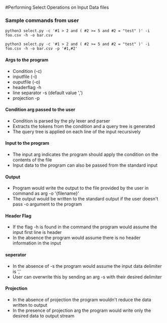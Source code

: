 #Performing Select Operations on Input Data files

### Sample commands from user

`python3 select.py -c '#1 > 2 and ( #2 >= 5 and #2 = "test" )' -i foo.csv -h -o bar.csv`

`python3 select.py -c '#1 > 2 and ( #2 >= 5 and #2 = "test" )' -i foo.csv -h -o bar.csv -p '#1,#2'` 

#### Args to the program
   * Condition (-c)
   * inputfile (-i)
   * ouputfile (-o)
   * headerflag -h
   * line separator -s (default value ',')
   * projection -p

#### Condition arg passed to the user
   * Condition is parsed by the ply lexer and parser
   * Extracts the tokens from the condition and a query tree is generated
   * The query tree is applied on each line of the input recursively

#### Input to the program
   * The input arg indicates the program should apply the condition on the contents of the file
   * Input data to the program can also be passed from the standard input

#### Output
   * Program would write the output to the file provided by the user in command as arg -o '{filename}'
   * The output would be written to the standard output if the user doesn't pass -o argument to the program
 
#### Header Flag
   * If the flag -h is found in the command the program would assume the input first line is header
   * In the absence the program would assume there is no header information in the input 

#### seperator
   * In the absence of -s the program would assume the input data delimiter is ','
   * User can overwrite this by sending an arg -s with their desired delimiter 

#### Projection
   * In the absence of projection the program wouldn't reduce the data written to output
   * In the presence of projection arg the program would write only the desired data to output stream

